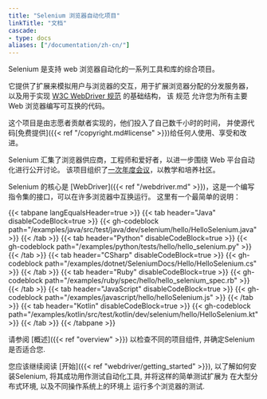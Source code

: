 ```yaml
---
title: "Selenium 浏览器自动化项目"
linkTitle: "文档"
cascade:
- type: docs
aliases: ["/documentation/zh-cn/"]
---
```


Selenium 是支持 web 浏览器自动化的一系列工具和库的综合项目。

它提供了扩展来模拟用户与浏览器的交互，用于扩展浏览器分配的分发服务器，
以及用于实现 [W3C WebDriver 规范](//www.w3.org/TR/webdriver/) 的基础结构，
该 规范 允许您为所有主要 Web 浏览器编写可互换的代码。

这个项目是由志愿者贡献者实现的，他们投入了自己数千小时的时间，
并使源代码[免费提供]({{< ref "/copyright.md#license" >}})给任何人使用、享受和改进。

Selenium 汇集了浏览器供应商，工程师和爱好者，以进一步围绕 Web 平台自动化进行公开讨论。
该项目组织了[一次年度会议](//seleniumconf.com/)，以教学和培养社区。

Selenium 的核心是 [WebDriver]({{< ref "/webdriver.md" >}})，这是一个编写指令集的接口，可以在许多浏览器中互换运行。
这里有一个最简单的说明：



{{< tabpane langEqualsHeader=true >}}
{{< tab header="Java" disableCodeBlock=true >}}
    {{< gh-codeblock path="/examples/java/src/test/java/dev/selenium/hello/HelloSelenium.java" >}}
{{< /tab >}}
{{< tab header="Python" disableCodeBlock=true >}}
    {{< gh-codeblock path="/examples/python/tests/hello/hello_selenium.py" >}}
{{< /tab >}}
{{< tab header="CSharp" disableCodeBlock=true >}}
    {{< gh-codeblock path="/examples/dotnet/SeleniumDocs/Hello/HelloSelenium.cs" >}}
{{< /tab >}}
{{< tab header="Ruby" disableCodeBlock=true >}}
    {{< gh-codeblock path="/examples/ruby/spec/hello/hello_selenium_spec.rb" >}}
{{< /tab >}}
{{< tab header="JavaScript" disableCodeBlock=true >}}
    {{< gh-codeblock path="/examples/javascript/hello/helloSelenium.js" >}}
{{< /tab >}}
{{< tab header="Kotlin" disableCodeBlock=true >}}
    {{< gh-codeblock path="/examples/kotlin/src/test/kotlin/dev/selenium/hello/HelloSelenium.kt" >}}
{{< /tab >}}
{{< /tabpane >}}


请参阅 [概述]({{< ref "overview" >}}) 
以检查不同的项目组件,
并确定Selenium是否适合您.

您应该继续阅读 [开始]({{< ref "webdriver/getting_started" >}}),
以了解如何安装Selenium,
将其成功用作测试自动化工具,
并将这样的简单测试扩展为
在大型分布式环境,
以及不同操作系统上的环境上
运行多个浏览器的测试.

